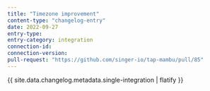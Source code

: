 ```yaml
---
title: "Timezone improvement"
content-type: "changelog-entry"
date: 2022-09-27
entry-type: 
entry-category: integration
connection-id: 
connection-version: 
pull-request: "https://github.com/singer-io/tap-mambu/pull/85"
---
```

{{ site.data.changelog.metadata.single-integration | flatify }}